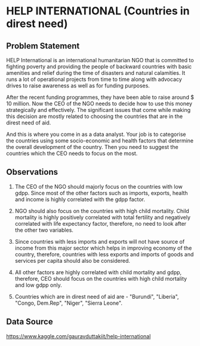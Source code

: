 # HELP INTERNATIONAL (Countries in direst need)


## Problem Statement
HELP International is an international humanitarian NGO that is committed to fighting poverty and providing the people of backward countries with basic amenities and relief during the time of disasters and natural calamities. It runs a lot of operational projects from time to time along with advocacy drives to raise awareness as well as for funding purposes.

After the recent funding programmes, they have been able to raise around $ 10 million. Now the CEO of the NGO needs to decide how to use this money strategically and effectively. The significant issues that come while making this decision are mostly related to choosing the countries that are in the direst need of aid. 

And this is where you come in as a data analyst. Your job is to categorise the countries using some socio-economic and health factors that determine the overall development of the country. Then you need to suggest the countries which the CEO needs to focus on the most. 

## Observations
1) The CEO of the NGO should majorly focus on the countries with low gdpp. Since most of the other factors such as imports, exports, health and income is highly correlated with the gdpp factor.

2) NGO should also focus on the countries with high child mortality. Child mortality is highly positively correlated with total fertility and negatively correlated with life expectancy factor, therefore, no need to look after the other two variables.

3) Since countries with less imports and exports will not have source of income from this major sector which helps in improving economy of the country, therefore, countries with less exports and imports of goods and services per capita should also be considered.

4) All other factors are highly correlated with child mortality and gdpp, therefore, CEO should focus on the countries with high child mortality and low gdpp only.

5) Countries which are in direst need of aid are - "Burundi", "Liberia", "Congo, Dem.Rep", "Niger", "Sierra Leone".


## Data Source

https://www.kaggle.com/gauravduttakiit/help-international
